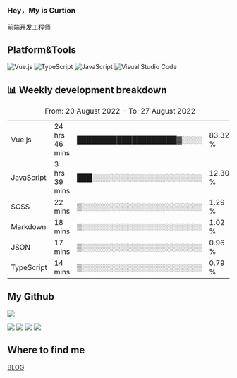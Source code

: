 ### Hey，My is Curtion
前端开发工程师
## Platform&Tools

![Vue.js](https://img.shields.io/badge/-Vue.js-4FC08D?style=flat-square&logo=Vue.js&logoColor=white)
![TypeScript](https://img.shields.io/badge/-TypeScript-007ACC?style=flat-square&logo=typescript&logoColor=white)
![JavaScript](https://img.shields.io/badge/-JavaScript-F7DF1E?style=flat-square&logo=javascript&logoColor=black)
![Visual Studio Code](https://img.shields.io/badge/-VSCode-007ACC?style=flat-square&logo=Visual-Studio-Code&logoColor=white)

## 📊 Weekly development breakdown

<!--START_SECTION:waka-->

<table><caption>From: 20 August 2022 - To: 27 August 2022</caption><tr><td>Vue.js</td><td>24 hrs 46 mins</td><td>████████████████████▓░░░░</td><td>83.32 %</td></tr><tr><td>JavaScript</td><td>3 hrs 39 mins</td><td>███░░░░░░░░░░░░░░░░░░░░░░</td><td>12.30 %</td></tr><tr><td>SCSS</td><td>22 mins</td><td>▒░░░░░░░░░░░░░░░░░░░░░░░░</td><td>1.29 %</td></tr><tr><td>Markdown</td><td>18 mins</td><td>▒░░░░░░░░░░░░░░░░░░░░░░░░</td><td>1.02 %</td></tr><tr><td>JSON</td><td>17 mins</td><td>▒░░░░░░░░░░░░░░░░░░░░░░░░</td><td>0.96 %</td></tr><tr><td>TypeScript</td><td>14 mins</td><td>▒░░░░░░░░░░░░░░░░░░░░░░░░</td><td>0.79 %</td></tr></table>

<!--END_SECTION:waka-->

## My Github

![](http://github-profile-summary-cards.vercel.app/api/cards/profile-details?username=curtion&theme=nord_bright)

![](http://github-profile-summary-cards.vercel.app/api/cards/stats?username=curtion&theme=nord_bright)
![](http://github-profile-summary-cards.vercel.app/api/cards/productive-time?username=curtion&theme=nord_bright&utcOffset=8)
![](http://github-profile-summary-cards.vercel.app/api/cards/repos-per-language?username=curtion&theme=nord_bright)
![](http://github-profile-summary-cards.vercel.app/api/cards/most-commit-language?username=curtion&theme=nord_bright)

## Where to find me

[BLOG](https://blog.3gxk.net)
